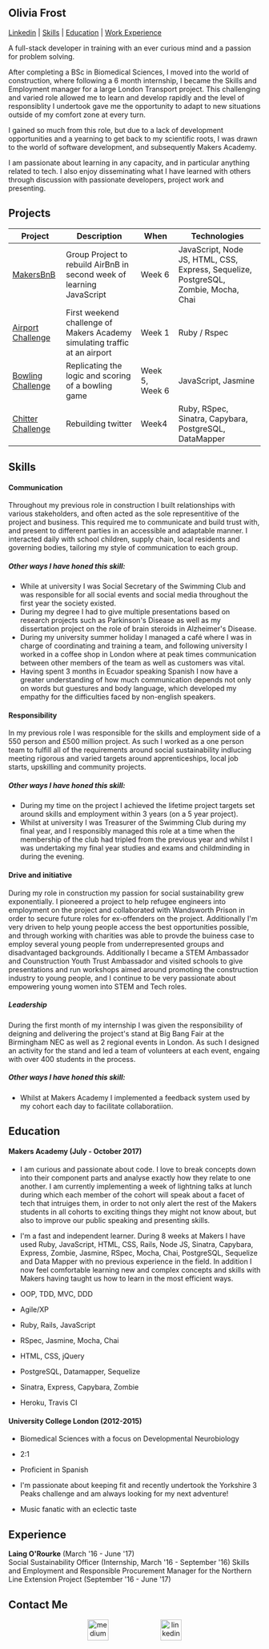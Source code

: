 ## Olivia Frost

[Linkedin](https://www.linkedin.com/in/olivia-frost-7ab338a3/) | [Skills](https://github.com/ofrost617/CV#skills) | [Education](https://github.com/ofrost617/CV#education) | [Work Experience](https://github.com/ofrost617/CV#work-experience)

A full-stack developer in training with an ever curious mind and a passion for problem solving.

After completing a BSc in Biomedical Sciences, I moved into the world of construction, where following a 6 month internship, I became the Skills and Employment manager for a large London Transport project. This challenging and varied role allowed me to learn and develop rapidly and the level of responsiblity I undertook gave me the opportunity to adapt to new situations outside of my comfort zone at every turn.

I gained so much from this role, but due to a lack of development opportunities and a yearning to get back to my scientific roots, I was drawn to the world of software development, and subsequently Makers Academy. 

I am passionate about learning in any capacity, and in particular anything related to tech. I also enjoy disseminating what I have learned with others through discussion with passionate developers, project work and presenting.




## Projects

Project | Description | When | Technologies | 
------- | ----------- | ---- | ------------ | 
[MakersBnB](https://github.com/elizabethcsw/Makersbnb2) | Group Project to rebuild AirBnB in second week of learning JavaScript | Week 6 | JavaScript, Node JS, HTML, CSS, Express, Sequelize, PostgreSQL, Zombie, Mocha, Chai |
[Airport Challenge](https://github.com/ofrost617/airport_challenge) | First weekend challenge of Makers Academy simulating traffic at an airport | Week 1 | Ruby / Rspec |
[Bowling Challenge](https://github.com/ofrost617/bowling-challenge) | Replicating the logic and scoring of a bowling game | Week 5, Week 6 | JavaScript, Jasmine |
[Chitter Challenge](https://github.com/ofrost617/takeaway-challenge) | Rebuilding twitter | Week4 | Ruby, RSpec, Sinatra, Capybara, PostgreSQL, DataMapper | 

## Skills

#### Communication

Throughout my previous role in construction I built relationships with various stakeholders, and often acted as the sole representitive of the project and business. This required me to communicate and build trust with, and present to different parties in an accessible and adaptable manner. I interacted daily with school children, supply chain, local residents and governing bodies, tailoring my style of communication to each group.

##### Other ways I have honed this skill:
- While at university I was Social Secretary of the Swimming Club and was responsible for all social events and social media throughout the first year the society existed.
- During my degree I had to give multiple presentations based on research projects such as Parkinson's Disease as well as my dissertation project on the role of brain steroids in Alzheimer's Disease.
- During my university summer holiday I managed a café where I was in charge of coordinating and training a team, and following university I worked in a coffee shop in London where at peak times communication between other members of the team as well as customers was vital.
- Having spent 3 months in Ecuador speaking Spanish I now have a greater understanding of how much communication depends not only on words but guestures and body language, which developed my empathy for the difficulties faced by non-english speakers.

#### Responsibility

In my previous role I was responsible for the skills and employment side of a 550 person and £500 million project. As such I worked as a one person team to fulfill all of the requirements around social sustainability indlucing meeting rigorous and varied targets around apprenticeships, local job starts, upskilling and community projects. 

##### Other ways I have honed this skill:
- During my time on the project I achieved the lifetime project targets set around skills and employment within 3 years (on a 5 year project).
- Whilst at university I was Treasurer of the Swimming Club during my final year, and I responsibly managed this role at a time when the membership of the club had tripled from the previous year and whilst I was undertaking my final year studies and exams and childminding in during the evening.

#### Drive and initiative

During my role in construction my passion for social sustainability grew exponentially. I pioneered a project to help refugee engineers into employment on the project and collaborated with Wandsworth Prison in order to secure future roles for ex-offenders on the project. Additionally I'm very driven to help young people access the best opportunities possible, and through working with charities was able to provde the buiness case to employ several young people from underrepresented groups and disadvantaged backgrounds.
Additionally I became a STEM Ambassador and Counstruction Youth Trust Ambassador and visited schools to give presentations and run workshops aimed around promoting the construction industry to young people, and I continue to be very passionate about empowering young women into STEM and Tech roles.


##### Leadership
During the first month of my internship I was given the responsibility of deigning and delivering the project's stand at Big Bang Fair at the Birmingham NEC as well as 2 regional events in London. As such I designed an activity for the stand and led a team of volunteers at each event, engaing with over 400 students in the process.

##### Other ways I have honed this skill:
- Whilst at Makers Academy I implemented a feedback system used by my cohort each day to facilitate collaboratiion.


## Education

#### Makers Academy (July - October 2017)

- I am curious and passionate about code. I love to break concepts down into their component parts and analyse exactly how they relate to one another. 
  I am currently implementing a week of lightning talks at lunch during which each member of the cohort will speak about a facet of tech that intruiges them, in order to not only alert the rest of the Makers students in all cohorts to exciting things they might not know about, but also to improve our public speaking and presenting skills.
- I'm a fast and independent learner. During 8 weeks at Makers I have used Ruby, JavaScript, HTML, CSS, Rails, Node JS, Sinatra, Capybara, Express, Zombie, Jasmine, RSpec, Mocha, Chai, PostgreSQL, Sequelize and Data Mapper with no previous experience in the field. In addition I now feel comfortable learning new and complex concepts and skills with Makers having taught us how to learn in the most efficient ways.


- OOP, TDD, MVC, DDD
- Agile/XP
- Ruby, Rails, JavaScript
- RSpec, Jasmine, Mocha, Chai
- HTML, CSS, jQuery
- PostgreSQL, Datamapper, Sequelize
- Sinatra, Express, Capybara, Zombie
- Heroku, Travis CI

#### University College London (2012-2015)

- Biomedical Sciences with a focus on Developmental Neurobiology
- 2:1


- Proficient in Spanish
- I'm passionate about keeping fit and recently undertook the Yorkshire 3 Peaks challenge and am always looking for my next adventure!
- Music fanatic with an eclectic taste


## Experience

**Laing O'Rourke** (March '16 - June '17)    
Social Sustainability Officer (Internship, March '16 - September '16) 
Skills and Employment and Responsible Procurement Manager for the Northern Line Extension Project (September '16 - June '17)

## Contact Me
<p align="center">

<a href="mailto:olivia.frost617@gmail.com">
<img src="https://cdn2.iconfinder.com/data/icons/social-icons-circular-color/512/gmail-128.png" alt="medium" hspace="50" height="42" width="42"></a>


<a href="https://www.linkedin.com/in/olivia-frost-7ab338a3/">
<img src="https://www.iconfinder.com/data/icons/free-social-icons/67/linkedin_circle_color-512.png" alt="linkedin" hspace="50" height="42" width="42"></a>

</p>